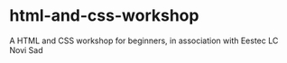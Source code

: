 # html-and-css-workshop
A HTML and CSS workshop for beginners, in association with Eestec LC Novi Sad
